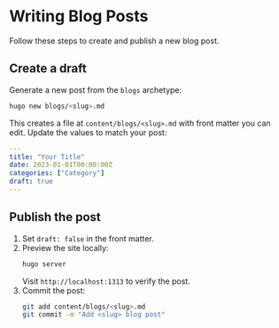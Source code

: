 # Writing Blog Posts

Follow these steps to create and publish a new blog post.

## Create a draft

Generate a new post from the `blogs` archetype:

```bash
hugo new blogs/<slug>.md
```

This creates a file at `content/blogs/<slug>.md` with front matter you can edit. Update the values to match your post:

```yaml
---
title: "Your Title"
date: 2023-01-01T00:00:00Z
categories: ["Category"]
draft: true
---
```

## Publish the post

1. Set `draft: false` in the front matter.
2. Preview the site locally:
   ```bash
   hugo server
   ```
   Visit `http://localhost:1313` to verify the post.
3. Commit the post:
   ```bash
   git add content/blogs/<slug>.md
   git commit -m "Add <slug> blog post"
   ```
